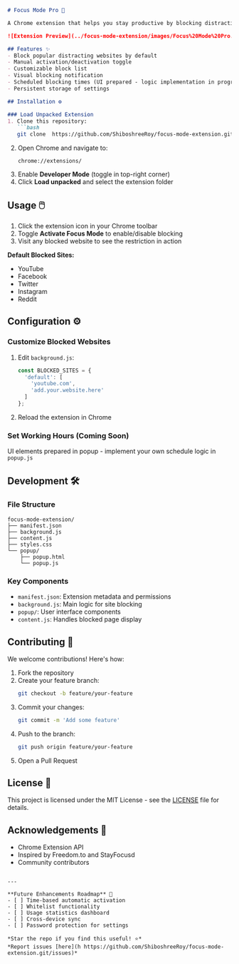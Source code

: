 
```markdown
# Focus Mode Pro 🚀

A Chrome extension that helps you stay productive by blocking distracting websites during work hours. Take control of your browsing habits and boost your productivity!

![Extension Preview](../focus-mode-extension/images/Focus%20Mode%20Pro.png) *// Create a 'screenshots' folder and add images*

## Features ✨
- Block popular distracting websites by default
- Manual activation/deactivation toggle
- Customizable block list
- Visual blocking notification
- Scheduled blocking times (UI prepared - logic implementation in progress)
- Persistent storage of settings

## Installation ⚙️

### Load Unpacked Extension
1. Clone this repository:
   ```bash
   git clone  https://github.com/ShiboshreeRoy/focus-mode-extension.git
   ```
2. Open Chrome and navigate to:
   ```
   chrome://extensions/
   ```
3. Enable **Developer Mode** (toggle in top-right corner)
4. Click **Load unpacked** and select the extension folder

## Usage 🖱️

1. Click the extension icon in your Chrome toolbar
2. Toggle **Activate Focus Mode** to enable/disable blocking
3. Visit any blocked website to see the restriction in action

**Default Blocked Sites:**
- YouTube
- Facebook
- Twitter
- Instagram
- Reddit

## Configuration ⚙️

### Customize Blocked Websites
1. Edit `background.js`:
   ```javascript
   const BLOCKED_SITES = {
     'default': [
       'youtube.com',
       'add.your.website.here'
     ]
   };
   ```
2. Reload the extension in Chrome

### Set Working Hours (Coming Soon)
UI elements prepared in popup - implement your own schedule logic in `popup.js`

## Development 🛠️

### File Structure
```
focus-mode-extension/
├── manifest.json
├── background.js
├── content.js
├── styles.css
└── popup/
    ├── popup.html
    └── popup.js
```

### Key Components
- `manifest.json`: Extension metadata and permissions
- `background.js`: Main logic for site blocking
- `popup/`: User interface components
- `content.js`: Handles blocked page display

## Contributing 🤝

We welcome contributions! Here's how:
1. Fork the repository
2. Create your feature branch:
   ```bash
   git checkout -b feature/your-feature
   ```
3. Commit your changes:
   ```bash
   git commit -m 'Add some feature'
   ```
4. Push to the branch:
   ```bash
   git push origin feature/your-feature
   ```
5. Open a Pull Request

## License 📄

This project is licensed under the MIT License - see the [LICENSE](LICENSE) file for details.

## Acknowledgements 🙏
- Chrome Extension API
- Inspired by Freedom.to and StayFocusd
- Community contributors
```

---

**Future Enhancements Roadmap** 🚧  
- [ ] Time-based automatic activation
- [ ] Whitelist functionality
- [ ] Usage statistics dashboard
- [ ] Cross-device sync
- [ ] Password protection for settings

*Star the repo if you find this useful! ⭐*  
*Report issues [here](h https://github.com/ShiboshreeRoy/focus-mode-extension.git/issues)*
```
